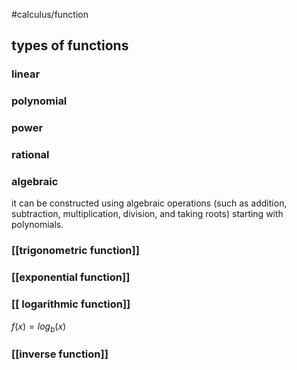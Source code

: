#calculus/function

## types of functions

### linear

### polynomial

### power

### rational

### algebraic

it can be constructed using algebraic operations (such as addition, subtraction, multiplication, division, and taking roots) starting with polynomials.

### [[trigonometric function]]

### [[exponential function]]

### [[ logarithmic function]]

$f(x) = log_b(x)$

### [[inverse function]]
